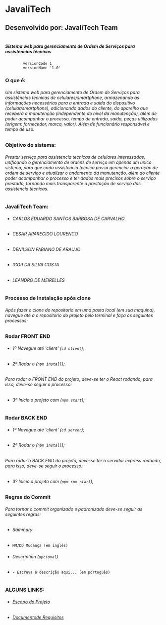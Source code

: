 
# JavaliTech
## Desenvolvido por: JavaliTech Team

#
##### Sistema web para gerenciamento de Ordem de Serviços para assistências técnicas
```
        versionCode 1
        versionName '1.0'
```
### O que é:
###### Um sistema web para gerenciamento de Ordem de Serviços para assistências técnicas de celulares/smartphone, armazenando as informações necessárias para a entrada e saída do dispositivo (celular/smartphone), adicionando dados do cliente, do aparelho que receberá a manutenção (independente do nível da manutenção), além de poder acompanhar o processo, tempo de entrada, saída, peças utilizadas (origem: fornecedor, marca, valor). Além de funcionário responsável e tempo de uso.

### Objetivo do sistema:
###### Prestar serviço para assistencia tecnicas de celulares interessadas, unificando o gerenciamento de ordens de serviço em apenas um único sistema, para que cada assistencia tecnica possa gerenciar a geração de ordem de serviço e atualizar o andamento da manutenção, além do cliente poder acompanhar o processo e ter dados mais precisos sobre o serviço prestado, tornando mais transparente a prestação de serviço das assistencia tecnicas.

#
### JavaliTech Team:
 - ######  CARLOS EDUARDO SANTOS BARBOSA DE CARVALHO
 - ######  CESAR APARECIDO LOURENCO
 - ######  DENILSON FABIANO DE ARAUJO
 - ######  IGOR DA SILVA COSTA
 - ######  LEANDRO DE MEIRELLES

#
### Processo de Instalação após clone
###### Após fazer o clone do repositorio em uma pasta local (em sua maquina), navegue até a o repositorio do projeto pelo terminal e faça os seguintes processos:


### Rodar FRONT END

 - ######  1º Navegue até 'client' (```cd client```);
 - ######  2º Rodar o (```npm install```);

 ###### Para rodar o FRONT END do projeto, deve-se ter o React rodando, para isso, deve-se seguir o processo:
 - ######  3º Inicio o projeto com (```npm start```);

#
### Rodar BACK END

- ######  1º Navegue até 'client' (```cd server```);
- ######  2º Rodar o (```npm install```);

###### Para rodar o BACK END do projeto, deve-se ter o servidor express rodando, para isso, deve-se seguir o processo:
- ######  3º Inicio o projeto com (```npm rum start```);

### Regras do Commit
###### Para tornar o commit organizado e padronizado deve-se seguir as seguintes regras:
 - ######  Sammary 
 - ```MM/DD Mudança (em inglês)```
 - ######  Description (```opcional```)
 - ```- Escreva a descrição aqui... (em português)```

#
### ALGUNS LINKS:
- ###### [Escopo do Projeto](https://docs.google.com/document/d/1hbxFSV4Xd78CLZrbm8iXjnGRihkG253O/edit?usp=sharing&ouid=107629266110826555444&rtpof=true&sd=true)
- ###### [Documentode Requisitos](https://docs.google.com/spreadsheets/d/12p9wqmhNEaOua0XWJ-lxqkyBSpPz-v3KoCydTx6B-nE/edit?usp=sharing)